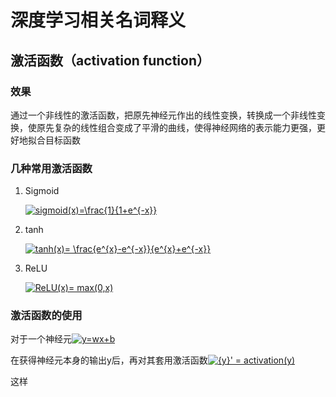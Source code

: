# 深度学习相关名词释义

## 激活函数（activation function）

### 效果

通过一个非线性的激活函数，把原先神经元作出的线性变换，转换成一个非线性变换，使原先复杂的线性组合变成了平滑的曲线，使得神经网络的表示能力更强，更好地拟合目标函数

### 几种常用激活函数

1. Sigmoid

   <a href="https://www.codecogs.com/eqnedit.php?latex=sigmoid(x)=\frac{1}{1&plus;e^{-x}}" target="_blank"><img src="https://latex.codecogs.com/gif.latex?sigmoid(x)=\frac{1}{1&plus;e^{-x}}" title="sigmoid(x)=\frac{1}{1+e^{-x}}" /></a>

2. tanh

   <a href="https://www.codecogs.com/eqnedit.php?latex=tanh(x)=&space;\frac{e^{x}-e^{-x}}{e^{x}&plus;e^{-x}}" target="_blank"><img src="https://latex.codecogs.com/gif.latex?tanh(x)=&space;\frac{e^{x}-e^{-x}}{e^{x}&plus;e^{-x}}" title="tanh(x)= \frac{e^{x}-e^{-x}}{e^{x}+e^{-x}}" /></a>

3. ReLU

   <a href="https://www.codecogs.com/eqnedit.php?latex=ReLU(x)=&space;max(0,x)" target="_blank"><img src="https://latex.codecogs.com/gif.latex?ReLU(x)=&space;max(0,x)" title="ReLU(x)= max(0,x)" /></a>

### 激活函数的使用

对于一个神经元<a href="https://www.codecogs.com/eqnedit.php?latex=y=wx&plus;b" target="_blank"><img src="https://latex.codecogs.com/gif.latex?y=wx&plus;b" title="y=wx+b" /></a>

在获得神经元本身的输出y后，再对其套用激活函数<a href="https://www.codecogs.com/eqnedit.php?latex={y}'&space;=&space;activation(y)" target="_blank"><img src="https://latex.codecogs.com/gif.latex?{y}'&space;=&space;activation(y)" title="{y}' = activation(y)" /></a>

这样